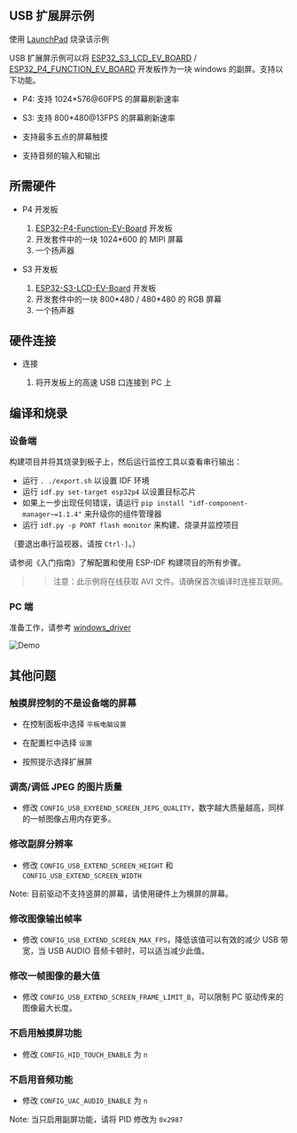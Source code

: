 ## USB 扩展屏示例

使用 [LaunchPad](https://espressif.github.io/esp-launchpad/?flashConfigURL=https://dl.espressif.com/AE/esp-iot-solution/config.toml) 烧录该示例

USB 扩展屏示例可以将 [ESP32_S3_LCD_EV_BOARD](https://docs.espressif.com/projects/esp-dev-kits/en/latest/esp32s3/esp32-s3-lcd-ev-board/index.html) / [ESP32_P4_FUNCTION_EV_BOARD](https://docs.espressif.com/projects/esp-dev-kits/en/latest/esp32p4/esp32-p4-function-ev-board/index.html) 开发板作为一块 windows 的副屏。支持以下功能。

* P4: 支持 1024*576@60FPS 的屏幕刷新速率

* S3: 支持 800*480@13FPS 的屏幕刷新速率

* 支持最多五点的屏幕触摸

* 支持音频的输入和输出

## 所需硬件

* P4 开发板

   1. [ESP32-P4-Function-EV-Board](https://docs.espressif.com/projects/esp-dev-kits/en/latest/esp32p4/esp32-p4-function-ev-board/user_guide.html#getting-started) 开发板
   2. 开发套件中的一块 1024*600 的 MIPI 屏幕
   3. 一个扬声器

* S3 开发板

   1. [ESP32-S3-LCD-EV-Board](https://docs.espressif.com/projects/esp-dev-kits/en/latest/esp32s3/esp32-s3-lcd-ev-board/user_guide.html#getting-started) 开发板
   2. 开发套件中的一块 800\*480 / 480\*480 的 RGB 屏幕
   3. 一个扬声器

## 硬件连接

* 连接

    1. 将开发板上的高速 USB 口连接到 PC 上

## 编译和烧录

### 设备端

构建项目并将其烧录到板子上，然后运行监控工具以查看串行输出：

* 运行 `. ./export.sh` 以设置 IDF 环境
* 运行 `idf.py set-target esp32p4` 以设置目标芯片
* 如果上一步出现任何错误，请运行 `pip install "idf-component-manager~=1.1.4"` 来升级你的组件管理器
* 运行 `idf.py -p PORT flash monitor` 来构建、烧录并监控项目

（要退出串行监视器，请按 `Ctrl-]`。）

请参阅《入门指南》了解配置和使用 ESP-IDF 构建项目的所有步骤。

>> 注意：此示例将在线获取 AVI 文件。请确保首次编译时连接互联网。

### PC 端

准备工作，请参考 [windows_driver](./windows_driver/README_cn.md)

![Demo](https://dl.espressif.com/AE/esp-iot-solution/p4_usb_extern_screen.gif)

## 其他问题

### 触摸屏控制的不是设备端的屏幕

* 在控制面板中选择 `平板电脑设置`

* 在配置栏中选择 `设置`

* 按照提示选择扩展屏

### 调高/调低 JPEG 的图片质量

* 修改 `CONFIG_USB_EXYEEND_SCREEN_JEPG_QUALITY`，数字越大质量越高，同样的一帧图像占用内存更多。

### 修改副屏分辨率

* 修改 `CONFIG_USB_EXTEND_SCREEN_HEIGHT` 和 `CONFIG_USB_EXTEND_SCREEN_WIDTH`

Note: 目前驱动不支持竖屏的屏幕，请使用硬件上为横屏的屏幕。

### 修改图像输出帧率

* 修改 `CONFIG_USB_EXTEND_SCREEN_MAX_FPS`，降低该值可以有效的减少 USB 带宽，当 USB AUDIO 音频卡顿时，可以适当减少此值。

### 修改一帧图像的最大值

* 修改 `CONFIG_USB_EXTEND_SCREEN_FRAME_LIMIT_B`，可以限制 PC 驱动传来的图像最大长度。

### 不启用触摸屏功能

* 修改 `CONFIG_HID_TOUCH_ENABLE` 为 `n`

### 不启用音频功能

* 修改 `CONFIG_UAC_AUDIO_ENABLE` 为 `n`

Note: 当只启用副屏功能，请将 PID 修改为 `0x2987`
